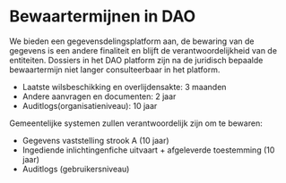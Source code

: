 # Bewaartermijnen in DAO

We bieden een gegevensdelingsplatform aan, de bewaring van de gegevens is een andere finaliteit en blijft de verantwoordelijkheid van de entiteiten.
Dossiers in het DAO platform zijn na de juridisch bepaalde bewaartermijn niet langer consulteerbaar in het platform.
* Laatste wilsbeschikking en overlijdensakte: 3 maanden
* Andere aanvragen en documenten: 2 jaar
* Auditlogs(organisatieniveau): 10 jaar

Gemeentelijke systemen zullen verantwoordelijk zijn om te bewaren:
* Gegevens vaststelling strook A (10 jaar)
* Ingediende inlichtingenfiche uitvaart + afgeleverde toestemming (10 jaar)
* Auditlogs (gebruikersniveau)
